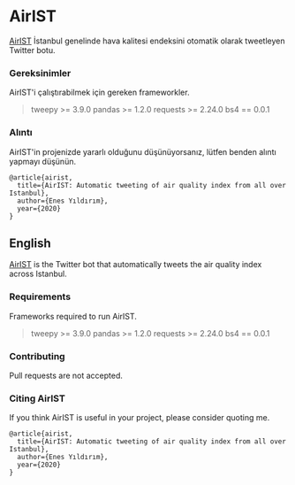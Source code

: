 # AirIST

[AirIST](https://twitter.com/BotAirIST) İstanbul genelinde hava kalitesi endeksini otomatik olarak tweetleyen Twitter botu.

### Gereksinimler

AirIST'i çalıştırabilmek için gereken frameworkler.

> tweepy >= 3.9.0
pandas >= 1.2.0
requests >= 2.24.0
bs4 == 0.0.1

### Alıntı
AirIST'in projenizde yararlı olduğunu düşünüyorsanız, lütfen benden alıntı yapmayı düşünün.

    @article{airist,
      title={AirIST: Automatic tweeting of air quality index from all over Istanbul},
      author={Enes Yıldırım},
      year={2020}
    }

## **English**

[AirIST](https://twitter.com/BotAirIST) is the Twitter bot that automatically tweets the air quality index across Istanbul.

### Requirements

Frameworks required to run AirIST.

> tweepy >= 3.9.0
pandas >= 1.2.0
requests >= 2.24.0
bs4 == 0.0.1

### Contributing

Pull requests are not accepted.

### Citing AirIST
If you think AirIST is useful in your project, please consider quoting me.

    @article{airist,
      title={AirIST: Automatic tweeting of air quality index from all over Istanbul},
      author={Enes Yıldırım},
      year={2020}
    }
